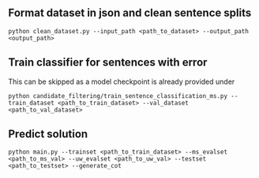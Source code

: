 ## Format dataset in json and clean sentence splits

```
python clean_dataset.py --input_path <path_to_dataset> --output_path <output_path>
```

## Train classifier for sentences with error

This can be skipped as a model checkpoint is already provided under 
```
python candidate_filtering/train_sentence_classification_ms.py --train_dataset <path_to_train_dataset> --val_dataset <path_to_val_dataset>
```

## Predict solution

```
python main.py --trainset <path_to_train_dataset> --ms_evalset <path_to_ms_val> --uw_evalset <path_to_uw_val> --testset <path_to_testset> --generate_cot
```